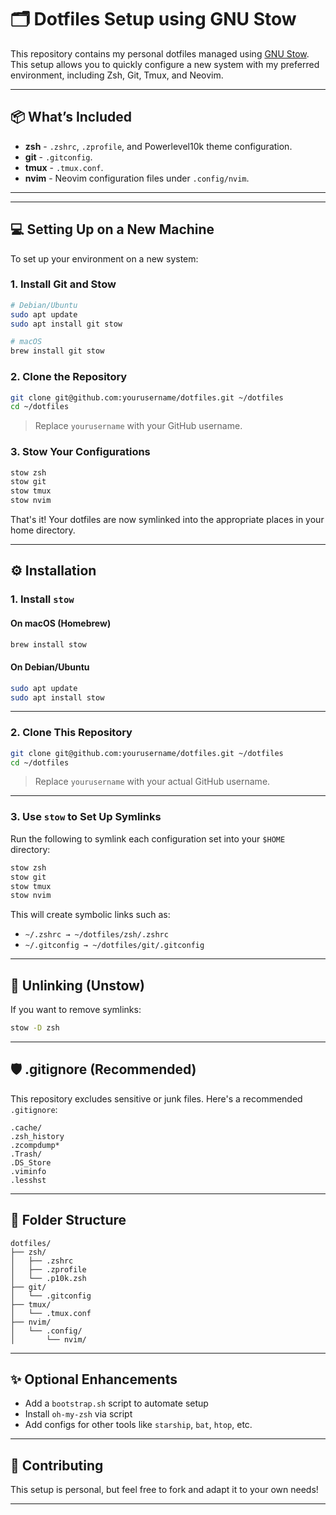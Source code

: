 # 🗂️ Dotfiles Setup using GNU Stow

This repository contains my personal dotfiles managed using [GNU Stow](https://www.gnu.org/software/stow/). This setup allows you to quickly configure a new system with my preferred environment, including Zsh, Git, Tmux, and Neovim.

---

## 📦 What’s Included

- **zsh** - `.zshrc`, `.zprofile`, and Powerlevel10k theme configuration.
- **git** - `.gitconfig`.
- **tmux** - `.tmux.conf`.
- **nvim** - Neovim configuration files under `.config/nvim`.

---

---

## 💻 Setting Up on a New Machine

To set up your environment on a new system:

### 1. Install Git and Stow

```bash
# Debian/Ubuntu
sudo apt update
sudo apt install git stow

# macOS
brew install git stow
```

### 2. Clone the Repository

```bash
git clone git@github.com:yourusername/dotfiles.git ~/dotfiles
cd ~/dotfiles
```

> Replace `yourusername` with your GitHub username.

### 3. Stow Your Configurations

```bash
stow zsh
stow git
stow tmux
stow nvim
```

That's it! Your dotfiles are now symlinked into the appropriate places in your home directory.

----


## ⚙️ Installation

### 1. Install `stow`

#### On macOS (Homebrew)
```bash
brew install stow
```

#### On Debian/Ubuntu
```bash
sudo apt update
sudo apt install stow
```

---

### 2. Clone This Repository

```bash
git clone git@github.com:yourusername/dotfiles.git ~/dotfiles
cd ~/dotfiles
```

> Replace `yourusername` with your actual GitHub username.

---

### 3. Use `stow` to Set Up Symlinks

Run the following to symlink each configuration set into your `$HOME` directory:

```bash
stow zsh
stow git
stow tmux
stow nvim
```

This will create symbolic links such as:

- `~/.zshrc → ~/dotfiles/zsh/.zshrc`
- `~/.gitconfig → ~/dotfiles/git/.gitconfig`

---

## 🧹 Unlinking (Unstow)

If you want to remove symlinks:

```bash
stow -D zsh
```

---

## 🛡️ .gitignore (Recommended)

This repository excludes sensitive or junk files. Here's a recommended `.gitignore`:

```gitignore
.cache/
.zsh_history
.zcompdump*
.Trash/
.DS_Store
.viminfo
.lesshst
```

---

## 📁 Folder Structure

```
dotfiles/
├── zsh/
│   ├── .zshrc
│   ├── .zprofile
│   └── .p10k.zsh
├── git/
│   └── .gitconfig
├── tmux/
│   └── .tmux.conf
├── nvim/
│   └── .config/
│       └── nvim/
```

---

## ✨ Optional Enhancements

- Add a `bootstrap.sh` script to automate setup
- Install `oh-my-zsh` via script
- Add configs for other tools like `starship`, `bat`, `htop`, etc.

---

## 🤝 Contributing

This setup is personal, but feel free to fork and adapt it to your own needs!

---
